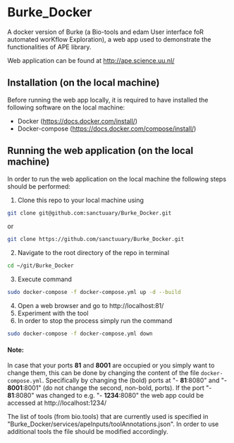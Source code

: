 # Burke_Docker
A docker version of Burke (a Bio-tools and edam User interface foR automated worKflow Exploration), a web app used to demonstrate the functionalities of APE library.

Web application can be found at http://ape.science.uu.nl/

## Installation (on the local machine)

Before running the web app locally, it is required to have installed the following software on the local machine:
- Docker (https://docs.docker.com/install/)
- Docker-compose (https://docs.docker.com/compose/install/)

## Running the web application (on the local machine)

In order to run the web application on the local machine the following steps should be performed:

1. Clone this repo to your local machine using 
```bash
git clone git@github.com:sanctuuary/Burke_Docker.git
```
or
```bash
git clone https://github.com/sanctuuary/Burke_Docker.git
```
2. Navigate to the root directory of the repo in terminal
```bash
cd ~/git/Burke_Docker
```
3. Execute command
```bash
sudo docker-compose -f docker-compose.yml up -d --build
```
4.  Open a web browser and go to http://localhost:81/
5. Experiment with the tool
6. In order to stop the process simply run the command
```bash
sudo docker-compose -f docker-compose.yml down
```

#### Note:
In case that your ports **81** and **8001** are occupied or you simply want to change them, this can be done by changing the content of the file `docker-compose.yml`. Specifically by changing the (bold) ports at  "- **81**:8080" and "- **8001**:8001" (do not change the second, non-bold, ports). If the port  "- **81**:8080"  was changed to e.g.  "- **1234**:8080" the web app could be accessed at http://localhost:1234/


The list of tools (from bio.tools) that are currently used is specified in "Burke_Docker/services/apeInputs/toolAnnotations.json". In order to use additional tools the file should be modified accordingly.


